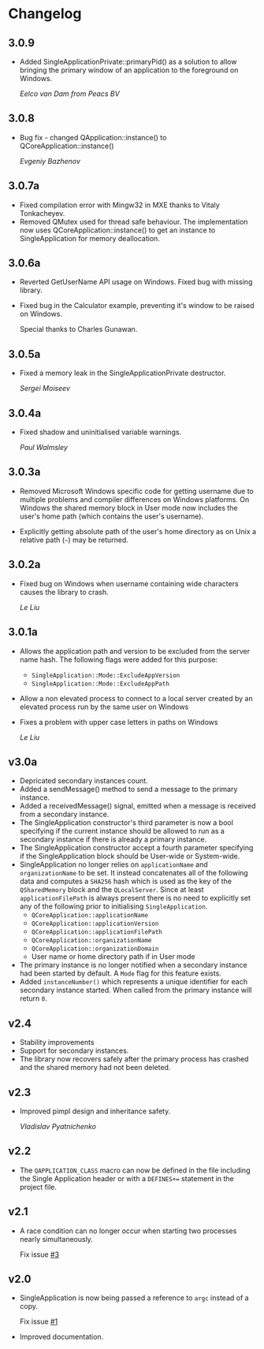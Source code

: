 Changelog
=========

__3.0.9__
---------

*   Added SingleApplicationPrivate::primaryPid() as a solution to allow
    bringing the primary window of an application to the foreground on
    Windows.

    _Eelco van Dam from Peacs BV_

__3.0.8__
---------

*   Bug fix - changed QApplication::instance() to QCoreApplication::instance()

    _Evgeniy Bazhenov_

__3.0.7a__
----------

*   Fixed compilation error with Mingw32 in MXE thanks to Vitaly Tonkacheyev.
*   Removed QMutex used for thread safe behaviour. The implementation now uses
    QCoreApplication::instance() to get an instance to SingleApplication for
    memory deallocation.

__3.0.6a__
----------

*   Reverted GetUserName API usage on Windows. Fixed bug with missing library.
*   Fixed bug in the Calculator example, preventing it's window to be raised
    on Windows.

    Special thanks to Charles Gunawan.

__3.0.5a__
----------

*   Fixed a memory leak in the SingleApplicationPrivate destructor.

    _Sergei Moiseev_

__3.0.4a__
----------

*   Fixed shadow and uninitialised variable warnings.

    _Paul Walmsley_

__3.0.3a__
----------

*   Removed Microsoft Windows specific code for getting username due to
    multiple problems and compiler differences on Windows platforms. On
    Windows the shared memory block in User mode now includes the user's
    home path (which contains the user's username).

*   Explicitly getting absolute path of the user's home directory as on Unix
    a relative path (`~`) may be returned.

__3.0.2a__
----------

*   Fixed bug on Windows when username containing wide characters causes the
    library to crash.

    _Le Liu_

__3.0.1a__
----------

*   Allows the application path and version to be excluded from the server name
    hash. The following flags were added for this purpose:
      * `SingleApplication::Mode::ExcludeAppVersion`
      * `SingleApplication::Mode::ExcludeAppPath`
*   Allow a non elevated process to connect to a local server created by an
    elevated process run by the same user on Windows
*   Fixes a problem with upper case letters in paths on Windows

    _Le Liu_

__v3.0a__
---------

*   Depricated secondary instances count.
*   Added a sendMessage() method to send a message to the primary instance.
*   Added a receivedMessage() signal, emitted when a message is received from a
    secondary instance.
*   The SingleApplication constructor's third parameter is now a bool
    specifying if the current instance should be allowed to run as a secondary
    instance if there is already a primary instance.
*   The SingleApplication constructor accept a fourth parameter specifying if
    the SingleApplication block should be User-wide or System-wide.
*   SingleApplication no longer relies on `applicationName` and
    `organizationName` to be set. It instead concatenates all of the following
    data and computes a `SHA256` hash which is used as the key of the
    `QSharedMemory` block and the `QLocalServer`. Since at least
    `applicationFilePath` is always present there is no need to explicitly set
    any of the following prior to initialising `SingleApplication`.
      * `QCoreApplication::applicationName`
      * `QCoreApplication::applicationVersion`
      * `QCoreApplication::applicationFilePath`
      * `QCoreApplication::organizationName`
      * `QCoreApplication::organizationDomain`
      * User name or home directory path if in User mode
*   The primary instance is no longer notified when a secondary instance had
    been started by default. A `Mode` flag for this feature exists.
*   Added `instanceNumber()` which represents a unique identifier for each
    secondary instance started. When called from the primary instance will
    return `0`.

__v2.4__
--------

*   Stability improvements
*   Support for secondary instances.
*   The library now recovers safely after the primary process has crashed
and the shared memory had not been deleted.

__v2.3__
--------

*   Improved pimpl design and inheritance safety.

    _Vladislav Pyatnichenko_

__v2.2__
--------

*   The `QAPPLICATION_CLASS` macro can now be defined in the file including the
Single Application header or with a `DEFINES+=` statement in the project file.

__v2.1__
--------

*   A race condition can no longer occur when starting two processes nearly
    simultaneously.

    Fix issue [#3](https://github.com/itay-grudev/SingleApplication/issues/3)

__v2.0__
--------

*   SingleApplication is now being passed a reference to `argc` instead of a
    copy.

    Fix issue [#1](https://github.com/itay-grudev/SingleApplication/issues/1)

*   Improved documentation.
